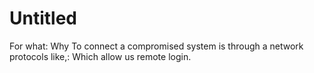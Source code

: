 # Untitled

For what: Why
To connect a compromised system is through a network protocols like,: Which allow us remote login.